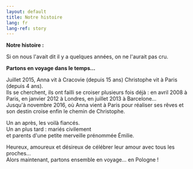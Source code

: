 ```yaml
---
layout: default
title: Notre histoire
lang: fr
lang-ref: story
---
```


<div class="row">
  <div class="col-12">
    <p><strong>Notre histoire :</strong></p>
    <p>Si on nous l'avait dit il y a quelques années, on ne l'aurait pas cru.</p>
    <p><strong>Partons en voyage dans le temps...</strong></p>
    <p>Juillet 2015, Anna vit à Cracovie (depuis 15 ans)
      Christophe vit à Paris (depuis 4 ans).<br />
    Ils se cherchent, ils ont failli se croiser plusieurs fois déjà : 
    en avril 2008 à Paris, en janvier 2012 à Londres, en juillet 2013 à Barcelone...<br />
    Jusqu'à novembre 2016, où Anna vient à Paris pour réaliser ses rêves 
    et son destin croise enfin le chemin de Christophe.<br /></p>
    <p>Un an après, les voilà fiancés.<br /> 
    Un an plus tard : mariés civilement<br />
    et parents d'une petite merveille prénommée Émilie.</p>
    <p>Heureux, amoureux et désireux de célébrer leur amour avec tous les proches...<br/>
    Alors maintenant, partons ensemble en voyage... en Pologne !</p>
  </div>
</div>

